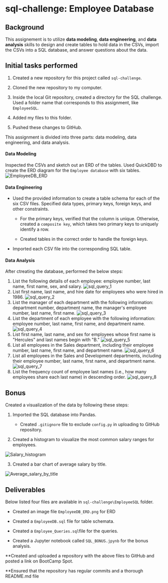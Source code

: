 # sql-challenge: Employee Database

## Background

This assignement is to utilize **data modeling**, **data engineering**, and **data analysis** skills to design and create tables to hold data in the CSVs, import the CSVs into a SQL database, and answer questions about the data.

## Initial tasks performed

1. Created a new repository for this project called `sql-challenge`. 

2. Cloned the new repository to my computer.

3. Inside the local Git repository, created a directory for the SQL challenge. Used a folder name that corresponds to this assignment, like `EmployeeSQL`.

4. Added my files to this folder.

5. Pushed these changes to GitHub.

This assignment is divided into three parts: data modeling, data engineering, and data analysis. 

#### Data Modeling

Inspected the CSVs and sketch out an ERD of the tables. Used QuickDBD to create the ERD diagram for the `Employee database` with six tables. 
![EmployeeDB_ERD](EmployeeSQL/EmployeeDB_ERD.png)

#### Data Engineering

* Used the provided information to create a table schema for each of the six CSV files. Specified data types, primary keys, foreign keys, and other constraints.

  * For the primary keys, verified that the column is unique. Otherwise, created a `composite key`, which takes two primary keys to uniquely identify a row.

  * Created tables in the correct order to handle the foreign keys.

* Imported each CSV file into the corresponding SQL table. 

#### Data Analysis

After ctreating the database, performed the below steps:

1. List the following details of each employee: employee number, last name, first name, sex, and salary.
![sql_query_1](EmployeeSQL/Images/sql_query_1.png)
2. List first name, last name, and hire date for employees who were hired in 1986.
![sql_query_2](EmployeeSQL/Images/sql_query_2.png)
3. List the manager of each department with the following information: department number, department name, the manager's employee number, last name, first name.
![sql_query_3](EmployeeSQL/Images/sql_query_3.png)
4. List the department of each employee with the following information: employee number, last name, first name, and department name.
![sql_query_4](EmployeeSQL/Images/sql_query_4.png)
5. List first name, last name, and sex for employees whose first name is "Hercules" and last names begin with "B."
![sql_query_5](EmployeeSQL/Images/sql_query_5.png)
6. List all employees in the Sales department, including their employee number, last name, first name, and department name.
![sql_query_6](EmployeeSQL/Images/sql_query_6.png)
7. List all employees in the Sales and Development departments, including their employee number, last name, first name, and department name.
![sql_query_7](EmployeeSQL/Images/sql_query_7.png)
8. List the frequency count of employee last names (i.e., how many employees share each last name) in descending order.
![sql_query_8](EmployeeSQL/Images/sql_query_8.png)

## Bonus

Created a visualization of the data by following these steps: 

1. Imported the SQL database into Pandas.  

    * Created `.gitignore` file to exclude `config.py` in uploading to GitHub repository.
    
2. Created a histogram to visualize the most common salary ranges for employees.

![Salary_histogram](EmployeeSQL/Images/salary_histogram.png)

3. Created a bar chart of average salary by title.

![Average_salary_by_title](EmployeeSQL/Images/Average_salary_by_title.png)

## Deliverables

Below listed four files are available in `sql-challenge\EmployeeSQL` folder.

* Created an image file `EmployeeDB_ERD.png` for ERD  

* Created a `EmployeeDB.sql` file for table schemata.
   
* Created a `Employee_Queries.sql`file for the queries.
 
* Created a Jupyter notebook called `SQL_BONUS.jpynb` for the bonus analysis.
 
**Created and uploaded a repository with the above files to GitHub and posted a link on BootCamp Spot.

**Ensured that the repository has regular commits and a thorough README.md file

